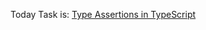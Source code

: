 Today Task is:
[Type Assertions in TypeScript](https://github.com/AsharibAli/100-days-of-code/tree/main/day-73/TS-Type-Assertions)